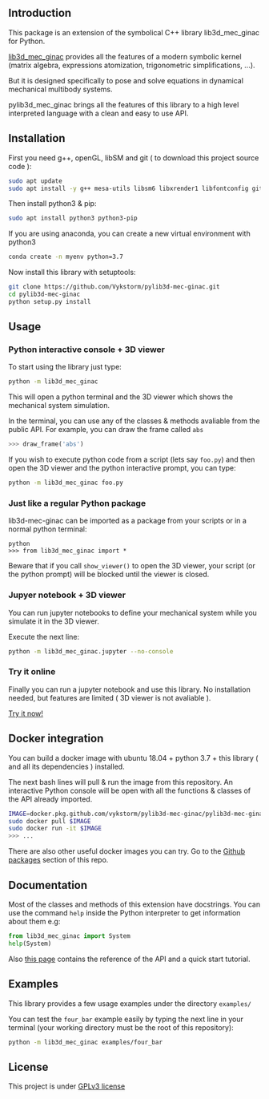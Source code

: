 
## Introduction

This package is an extension of the symbolical C++ library lib3d_mec_ginac for Python.

[lib3d_mec_ginac](http://www.imem.unavarra.es/3d_mec/download/lib3d-mec-ginac/eccomas2007_paper.pdf) provides all the features of a modern symbolic kernel (matrix algebra, expressions atomization, trigonometric simplifications, ...).

But it is designed specifically to pose and solve equations in dynamical mechanical multibody systems.

pylib3d_mec_ginac brings all the features of this library to a high level interpreted language with a clean and easy to use API.



## Installation

First you need g++, openGL, libSM and git ( to download this project source code ):
```bash
sudo apt update
sudo apt install -y g++ mesa-utils libsm6 libxrender1 libfontconfig git
```

Then install python3 & pip:
```bash
sudo apt install python3 python3-pip
```
If you are using anaconda, you can create a new virtual environment with python3
```bash
conda create -n myenv python=3.7
```


Now install this library with setuptools:
```bash
git clone https://github.com/Vykstorm/pylib3d-mec-ginac.git
cd pylib3d-mec-ginac
python setup.py install
```


## Usage

### Python interactive console + 3D viewer

To start using the library just type:

```bash
python -m lib3d_mec_ginac
```

This will open a python terminal and the 3D viewer which shows the mechanical system simulation.

In the terminal, you can use any of the classes & methods avaliable from the public API.
For example, you can draw the frame called ``abs``
```python
>>> draw_frame('abs')
```

If you wish to execute python code from a script (lets say ``foo.py``) and then open the 3D viewer and the python interactive prompt, you can type:
```bash
python -m lib3d_mec_ginac foo.py
```

### Just like a regular Python package

lib3d-mec-ginac can be imported as a package from your scripts or in a normal python terminal:

```
python
>>> from lib3d_mec_ginac import *
```
Beware that if you call ``show_viewer()`` to open the 3D viewer, your script (or the python prompt) will be blocked until the viewer is closed.



### Jupyer notebook + 3D viewer

You can run jupyter notebooks to define your mechanical system while you simulate it in the 3D viewer.

Execute the next line:
```bash
python -m lib3d_mec_ginac.jupyter --no-console
```

### Try it online

Finally you can run a jupyter notebook and use this library. No installation needed, but features are limited ( 3D viewer is not avaliable ).

[Try it now!](https://pylib3d-mec-ginac.herokuapp.com/notebooks/Untitled.ipynb)




## Docker integration

You can build a docker image with ubuntu 18.04 + python 3.7 + this library ( and all its dependencies ) installed.

The next bash lines will pull & run the image from this repository. An interactive Python console will be open with all the functions & classes of the API already imported.

```bash
IMAGE=docker.pkg.github.com/vykstorm/pylib3d-mec-ginac/pylib3d-mec-ginac:1.0.0
sudo docker pull $IMAGE
sudo docker run -it $IMAGE
>>> ...
```

There are also other useful docker images you can try. Go to the [Github packages](https://github.com/Vykstorm/pylib3d-mec-ginac/packages) section of this repo.




## Documentation

Most of the classes and methods of this extension have docstrings. You can use the command ```help``` inside the Python interpreter to get information about them
e.g:
```python
from lib3d_mec_ginac import System
help(System)
```

Also [this page](https://pylib3d-mec-ginac-docs.herokuapp.com/) contains the reference of the API and a quick start tutorial.





## Examples


This library provides a few usage examples under the directory ``examples/``


You can test the ``four_bar`` example easily by typing the next line in your terminal (your working directory must be the root of this repository):
```bash
python -m lib3d_mec_ginac examples/four_bar
```



## License

This project is under [GPLv3 license](LICENSE.txt)
